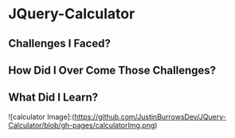 # JQuery-Calculator

## Challenges I Faced? 



## How Did I Over Come Those Challenges? 


## What Did I Learn? 

![calculator Image]:(https://github.com/JustinBurrowsDev/JQuery-Calculator/blob/gh-pages/calculatorImg.png)
